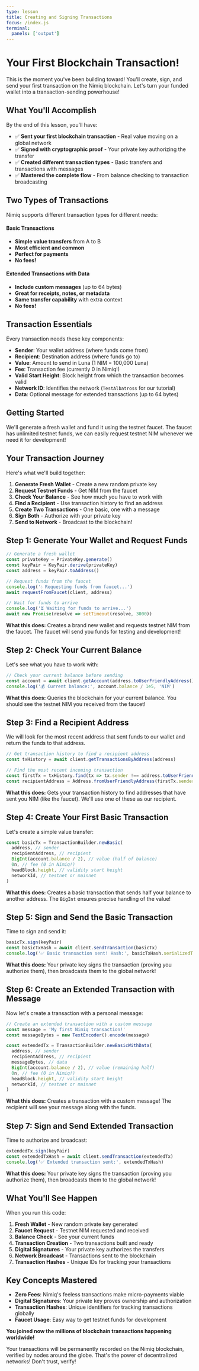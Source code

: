 ```yaml
---
type: lesson
title: Creating and Signing Transactions
focus: /index.js
terminal:
  panels: ['output']
---
```


# Your First Blockchain Transaction!

This is the moment you've been building toward! You'll create, sign, and send your first transaction on the Nimiq blockchain. Let's turn your funded wallet into a transaction-sending powerhouse!

## What You'll Accomplish

By the end of this lesson, you'll have:

- ✅ **Sent your first blockchain transaction** - Real value moving on a global network
- ✅ **Signed with cryptographic proof** - Your private key authorizing the transfer
- ✅ **Created different transaction types** - Basic transfers and transactions with messages
- ✅ **Mastered the complete flow** - From balance checking to transaction broadcasting

## Two Types of Transactions

Nimiq supports different transaction types for different needs:

#### Basic Transactions

- **Simple value transfers** from A to B
- **Most efficient and common**
- **Perfect for payments**
- **No fees!**

#### Extended Transactions with Data

- **Include custom messages** (up to 64 bytes)
- **Great for receipts, notes, or metadata**
- **Same transfer capability** with extra context
- **No fees!**

## Transaction Essentials

Every transaction needs these key components:

- **Sender**: Your wallet address (where funds come from)
- **Recipient**: Destination address (where funds go to)
- **Value**: Amount to send in Luna (1 NIM = 100,000 Luna)
- **Fee**: Transaction fee (currently 0 in Nimiq!)
- **Valid Start Height**: Block height from which the transaction becomes valid
- **Network ID**: Identifies the network (`TestAlbatross` for our tutorial)
- **Data**: Optional message for extended transactions (up to 64 bytes)

## Getting Started

We'll generate a fresh wallet and fund it using the testnet faucet. The faucet has unlimited testnet funds, we can easily request testnet NIM whenever we need it for development!

## Your Transaction Journey

Here's what we'll build together:

1. **Generate Fresh Wallet** - Create a new random private key
2. **Request Testnet Funds** - Get NIM from the faucet
3. **Check Your Balance** - See how much you have to work with
4. **Find a Recipient** - Use transaction history to find an address
5. **Create Two Transactions** - One basic, one with a message
6. **Sign Both** - Authorize with your private key
7. **Send to Network** - Broadcast to the blockchain!

## Step 1: Generate Your Wallet and Request Funds

```js
// Generate a fresh wallet
const privateKey = PrivateKey.generate()
const keyPair = KeyPair.derive(privateKey)
const address = keyPair.toAddress()

// Request funds from the faucet
console.log('💧 Requesting funds from faucet...')
await requestFromFaucet(client, address)

// Wait for funds to arrive
console.log('⏳ Waiting for funds to arrive...')
await new Promise(resolve => setTimeout(resolve, 3000))
```

**What this does:** Creates a brand new wallet and requests testnet NIM from the faucet. The faucet will send you funds for testing and development!

## Step 2: Check Your Current Balance

Let's see what you have to work with:

```js
// Check your current balance before sending
const account = await client.getAccount(address.toUserFriendlyAddress())
console.log('💰 Current balance:', account.balance / 1e5, 'NIM')
```

**What this does:** Queries the blockchain for your current balance. You should see the testnet NIM you received from the faucet!

## Step 3: Find a Recipient Address

We will look for the most recent address that sent funds to our wallet and return the funds to that address.

```js
// Get transaction history to find a recipient address
const txHistory = await client.getTransactionsByAddress(address)

// Find the most recent incoming transaction
const firstTx = txHistory.find(tx => tx.sender !== address.toUserFriendlyAddress())
const recipientAddress = Address.fromUserFriendlyAddress(firstTx.sender)
```

**What this does:** Gets your transaction history to find addresses that have sent you NIM (like the faucet). We'll use one of these as our recipient.

## Step 4: Create Your First Basic Transaction

Let's create a simple value transfer:

```js
const basicTx = TransactionBuilder.newBasic(
  address, // sender
  recipientAddress, // recipient
  BigInt(account.balance / 2), // value (half of balance)
  0n, // fee (0 in Nimiq!)
  headBlock.height, // validity start height
  networkId, // testnet or mainnet
)
```

**What this does:** Creates a basic transaction that sends half your balance to another address. The `BigInt` ensures precise handling of the value!

## Step 5: Sign and Send the Basic Transaction

Time to sign and send it:

```js
basicTx.sign(keyPair)
const basicTxHash = await client.sendTransaction(basicTx)
console.log('✅ Basic transaction sent! Hash:', basicTxHash.serializedTx)
```

**What this does:** Your private key signs the transaction (proving you authorize them), then broadcasts them to the global network!

## Step 6: Create an Extended Transaction with Message

Now let's create a transaction with a personal message:

```js
// Create an extended transaction with a custom message
const message = 'My first Nimiq transaction!'
const messageBytes = new TextEncoder().encode(message)

const extendedTx = TransactionBuilder.newBasicWithData(
  address, // sender
  recipientAddress, // recipient
  messageBytes, // data
  BigInt(account.balance / 2), // value (remaining half)
  0n, // fee (0 in Nimiq!)
  headBlock.height, // validity start height
  networkId, // testnet or mainnet
)
```

**What this does:** Creates a transaction with a custom message! The recipient will see your message along with the funds.

## Step 7: Sign and Send Extended Transaction

Time to authorize and broadcast:

```js
extendedTx.sign(keyPair)
const extendedTxHash = await client.sendTransaction(extendedTx)
console.log('✅ Extended transaction sent:', extendedTxHash)
```

**What this does:** Your private key signs the transaction (proving you authorize them), then broadcasts them to the global network!

## What You'll See Happen

When you run this code:

1. **Fresh Wallet** - New random private key generated
2. **Faucet Request** - Testnet NIM requested and received
3. **Balance Check** - See your current funds
4. **Transaction Creation** - Two transactions built and ready
5. **Digital Signatures** - Your private key authorizes the transfers
6. **Network Broadcast** - Transactions sent to the blockchain
7. **Transaction Hashes** - Unique IDs for tracking your transactions

## Key Concepts Mastered

- **Zero Fees**: Nimiq's feeless transactions make micro-payments viable
- **Digital Signatures**: Your private key proves ownership and authorization
- **Transaction Hashes**: Unique identifiers for tracking transactions globally
- **Faucet Usage**: Easy way to get testnet funds for development

**You joined now the millions of blockchain transactions happening worldwide!**

Your transactions will be permanently recorded on the Nimiq blockchain, verified by nodes around the globe. That's the power of decentralized networks! Don't trust, verify!
